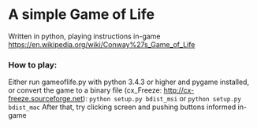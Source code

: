 # A simple Game of Life
 Written in python, playing instructions in-game
 https://en.wikipedia.org/wiki/Conway%27s_Game_of_Life
 
### How to play:
 Either run gameoflife.py with python 3.4.3 or higher and pygame installed,
 or convert the game to a binary file (cx_Freeze: http://cx-freeze.sourceforge.net):
 `python setup.py bdist_msi` or `python setup.py bdist_mac`
 After that, try clicking screen and pushing buttons informed in-game
